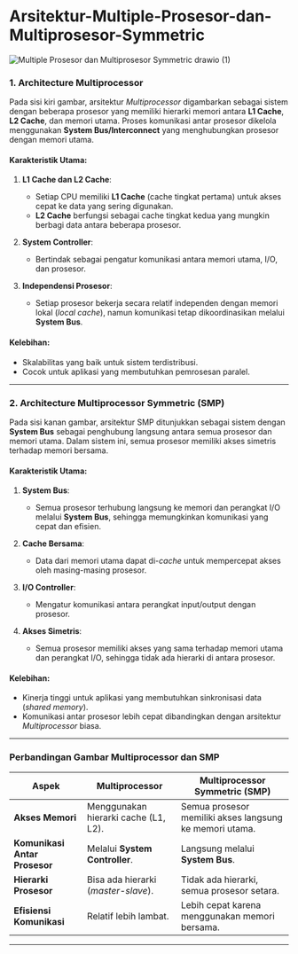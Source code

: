 # Arsitektur-Multiple-Prosesor-dan-Multiprosesor-Symmetric

![Multiple Prosesor dan Multiprosesor Symmetric drawio (1)](https://github.com/user-attachments/assets/c30175fe-00bf-45af-bc9c-bc1c217e10b8)

### **1. Architecture Multiprocessor**
Pada sisi kiri gambar, arsitektur *Multiprocessor* digambarkan sebagai sistem dengan beberapa prosesor yang memiliki hierarki memori antara **L1 Cache**, **L2 Cache**, dan memori utama. Proses komunikasi antar prosesor dikelola menggunakan **System Bus/Interconnect** yang menghubungkan prosesor dengan memori utama.

#### **Karakteristik Utama**:
1. **L1 Cache dan L2 Cache**:
   - Setiap CPU memiliki **L1 Cache** (cache tingkat pertama) untuk akses cepat ke data yang sering digunakan.
   - **L2 Cache** berfungsi sebagai cache tingkat kedua yang mungkin berbagi data antara beberapa prosesor.

2. **System Controller**:
   - Bertindak sebagai pengatur komunikasi antara memori utama, I/O, dan prosesor.

3. **Independensi Prosesor**:
   - Setiap prosesor bekerja secara relatif independen dengan memori lokal (*local cache*), namun komunikasi tetap dikoordinasikan melalui **System Bus**.

#### **Kelebihan**:
- Skalabilitas yang baik untuk sistem terdistribusi.
- Cocok untuk aplikasi yang membutuhkan pemrosesan paralel.

---

### **2. Architecture Multiprocessor Symmetric (SMP)**
Pada sisi kanan gambar, arsitektur SMP ditunjukkan sebagai sistem dengan **System Bus** sebagai penghubung langsung antara semua prosesor dan memori utama. Dalam sistem ini, semua prosesor memiliki akses simetris terhadap memori bersama.

#### **Karakteristik Utama**:
1. **System Bus**:
   - Semua prosesor terhubung langsung ke memori dan perangkat I/O melalui **System Bus**, sehingga memungkinkan komunikasi yang cepat dan efisien.

2. **Cache Bersama**:
   - Data dari memori utama dapat di-*cache* untuk mempercepat akses oleh masing-masing prosesor.

3. **I/O Controller**:
   - Mengatur komunikasi antara perangkat input/output dengan prosesor.

4. **Akses Simetris**:
   - Semua prosesor memiliki akses yang sama terhadap memori utama dan perangkat I/O, sehingga tidak ada hierarki di antara prosesor.

#### **Kelebihan**:
- Kinerja tinggi untuk aplikasi yang membutuhkan sinkronisasi data (*shared memory*).
- Komunikasi antar prosesor lebih cepat dibandingkan dengan arsitektur *Multiprocessor* biasa.

---

### **Perbandingan Gambar Multiprocessor dan SMP**
| **Aspek**                   | **Multiprocessor**                     | **Multiprocessor Symmetric (SMP)**          |
|------------------------------|-----------------------------------------|---------------------------------------------|
| **Akses Memori**             | Menggunakan hierarki cache (L1, L2).   | Semua prosesor memiliki akses langsung ke memori utama. |
| **Komunikasi Antar Prosesor**| Melalui **System Controller**.         | Langsung melalui **System Bus**.            |
| **Hierarki Prosesor**        | Bisa ada hierarki (*master-slave*).    | Tidak ada hierarki, semua prosesor setara.  |
| **Efisiensi Komunikasi**     | Relatif lebih lambat.                  | Lebih cepat karena menggunakan memori bersama. |

---
